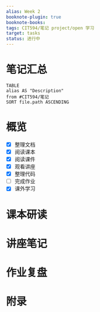 ```yaml
---
alias: Week 2
booknote-plugin: true
booknote-books:
tags: CIT594/笔记 project/open 学习
target: tasks
status: 进行中
---
```


# 笔记汇总
```dataview
TABLE 
alias AS "Description"
from #CIT594/笔记
SORT file.path ASCENDING
```

# 概览
- [x] 整理文档
- [x] 阅读课本
- [x] 阅读课件
- [x] 观看讲座
- [x] 整理代码
- [ ] 完成作业
- [x] 课外学习

# 课本研读

# 讲座笔记

# 作业复盘

# 附录


